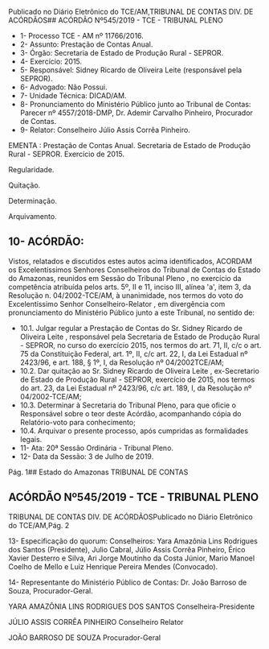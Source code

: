 Publicado  no  Diário  Eletrônico do TCE/AM,TRIBUNAL DE CONTAS DIV. DE ACÓRDÃOS## ACÓRDÃO Nº545/2019 - TCE - TRIBUNAL PLENO

- 1- Processo TCE - AM nº 11766/2016.
- 2- Assunto: Prestação de Contas Anual.
- 3- Órgão: Secretaria de Estado de Produção Rural - SEPROR.
- 4- Exercício: 2015.
- 5- Responsável: Sidney Ricardo de Oliveira Leite (responsável pela SEPROR).
- 6- Advogado: Não Possui.
- 7- Unidade Técnica: DICAD/AM.
- 8- Pronunciamento  do  Ministério  Público  junto  ao  Tribunal  de  Contas: Parecer  nº 4557/2018-DMP, Dr. Ademir Carvalho Pinheiro, Procurador de Contas.
- 9- Relator: Conselheiro Júlio Assis Corrêa Pinheiro.

EMENTA :  Prestação  de  Contas  Anual.  Secretaria de Estado de Produção Rural - SEPROR. Exercício de 2015.

Regularidade.

Quitação.

Determinação.

Arquivamento.

## 10-  ACÓRDÃO:

Vistos, relatados e discutidos estes autos acima identificados, ACORDAM os Excelentíssimos Senhores Conselheiros do Tribunal de Contas do Estado do Amazonas, reunidos em Sessão do Tribunal Pleno , no exercício da competência atribuída pelos arts. 5º, II e 11, inciso III, alínea 'a', item 3, da Resolução n. 04/2002-TCE/AM, à unanimidade, nos termos do voto do Excelentíssimo Senhor Conselheiro-Relator , em divergência com pronunciamento do Ministério Público junto a este Tribunal, no sentido de:

- 10.1. Julgar  regular a  Prestação  de  Contas  do Sr.  Sidney  Ricardo  de Oliveira  Leite ,  responsável  pela  Secretaria  de  Estado  de  Produção Rural - SEPROR, no curso do exercício 2015, nos termos do art. 71, II, c/c o art. 75 da Constituição Federal, art. 1º, II, c/c art. 22, I, da Lei Estadual  nº  2423/96,  e  art.  188,  §  1º,  I,  da  Resolução  nº  04/2002TCE/AM;
- 10.2. Dar quitação ao Sr. Sidney Ricardo de Oliveira Leite , ex-Secretario de  Estado  de  Produção  Rural  -  SEPROR,  exercício  de  2015, nos termos  do  art.  23,  da  Lei  Estadual  nº  2423/96,  c/c  art.  189,  I,  da Resolução nº 04/2002-TCE/AM;
- 10.3. Determinar à Secretaria do Tribunal Pleno, para que  oficie o Responsável  sobre  o  teor  deste  Acórdão,  acompanhando  cópia  do Relatório-voto para conhecimento;
- 10.4. Arquivar o  presente  processo,  após  cumpridas  as  formalidades legais.
- 11-  Ata: 20ª Sessão Ordinária - Tribunal Pleno.
- 12-  Data da Sessão: 3 de Julho de 2019.

Pág. 1## Estado do Amazonas TRIBUNAL DE CONTAS

## ACÓRDÃO Nº545/2019 - TCE - TRIBUNAL PLENO

TRIBUNAL DE CONTAS DIV. DE ACÓRDÃOSPublicado  no  Diário  Eletrônico do TCE/AM,Pág. 2

13-  Especificação  do  quorum: Conselheiros: Yara  Amazônia  Lins  Rodrigues  dos Santos (Presidente), Julio Cabral, Júlio Assis Corrêa Pinheiro, Érico Xavier Desterro e Silva,  Ari  Jorge  Moutinho  da  Costa  Júnior,  Mario  Manoel  Coelho  de  Mello  e  Luiz Henrique Pereira Mendes (Convocado).

14-  Representante  do  Ministério  Público  de  Contas: Dr. João  Barroso  de  Souza, Procurador-Geral.

YARA AMAZÔNIA LINS RODRIGUES DOS SANTOS Conselheira-Presidente

JÚLIO ASSIS CORRÊA PINHEIRO Conselheiro Relator

JOÃO BARROSO DE SOUZA Procurador-Geral